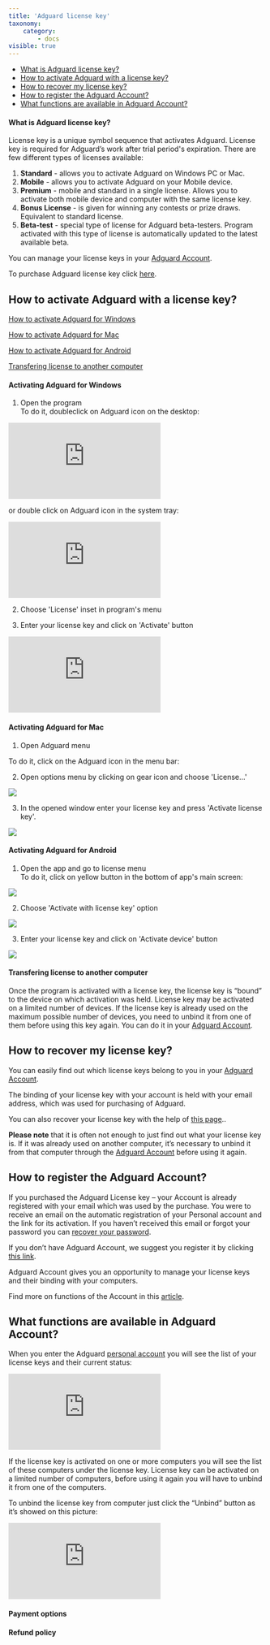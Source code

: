 ```yaml
---
title: 'Adguard license key'
taxonomy:
    category:
        - docs
visible: true
---
```


* [What is Adguard license key?](#key)
* [How to activate Adguard with a license key?](#activation)
* [How to recover my license key?](#recovery)
* [How to register the Adguard Account?](#account)
* [What functions are available in Adguard Account?](#account-functions)

<a name="key"></a>
#### What is Adguard license key?

License key is a unique symbol sequence that activates Adguard. License key is required for Adguard’s work after trial period's expiration. There are few different types of licenses available:

1. **Standard** - allows you to activate Adguard on Windows PC or Mac.
2. **Mobile** - allows you to activate Adguard on your Mobile device.
2. **Premium** - mobile and standard in a single license. Allows you to activate both mobile device and computer with the same license key.
4. **Bonus License** - is given for winning any contests or prize draws. Equivalent to standard license.
5. **Beta-test** - special type of license for Adguard beta-testers. Program activated with this type of license is automatically updated to the latest available beta.   

You can manage your license keys in your [Adguard Account](http://adguard.com/login.html).

To purchase Adguard license key click [here](https://adguard.com/license.html).


<a name="activation"></a>

## How to activate Adguard with a license key?

[How to activate Adguard for Windows](#activation_windows)

[How to activate Adguard for Mac](#activation_mac)

[How to activate Adguard for Android](#activation_android) 

[Transfering license to another computer](#activation_info)


<a id="activation_windows"></a>

#### Activating Adguard for Windows

1. Open the program
   
To do it, doubleclick on Adguard icon on the desktop:   

![](https://images.adguard.com/public.php?service=files&t=62ff84aed199f48f41b58669be8fcf43&download)

or double click on Adguard icon in the system tray:   

![](https://images.adguard.com/public.php?service=files&t=16b38b692b8edd2ab7c8df087359fe71&download)

2. Choose 'License' inset in program's menu   

3. Enter your license key and click on 'Activate' button   

![](https://images.adguard.com/public.php?service=files&t=9cf8c08c7f2c6e0b18c0a2c3ec4850f2&download)


<a id="activation_mac"></a>

#### Activating Adguard for Mac

1. Open Adguard menu  

To do it, click on the Adguard icon in the menu bar: 

2. Open options menu by clicking on gear icon and choose 'License...' 

![](https://cdn.adguard.com/public/Adguard/kb/en/license_en.png)

3. In the opened window enter your license key and press 'Activate license key'.   

![](https://cdn.adguard.com/public/Adguard/kb/en/activation_en.png)


<a id="activation_android"></a>

#### Activating Adguard for Android

1. Open the app and go to license menu   
To do it, click on yellow button in the bottom of app's main screen:   

![](https://cdn.adguard.com/public/Adguard/kb/en/activation_1.png)

2. Choose 'Activate with license key' option 

![](https://cdn.adguard.com/public/Adguard/kb/en/activation_2.png)

3. Enter your license key and click on 'Activate device' button   

![](https://cdn.adguard.com/public/Adguard/kb/en/activation_3.png)


<a id="activation_info"></a>
#### Transfering license to another computer

Once the program is activated with a license key, the license key is “bound” to the device on which activation was held. License key may be activated on a limited number of devices. If the license key is already used on the maximum possible number of devices, you need to unbind it from one of them before using this key again. You can do it in your [Adguard Account](#account-functions).


<a id="recovery"></a>
## How to recover my license key?

You can easily find out which license keys belong to you in your [Adguard Account](#account).

The binding of your license key with your account is held with your email address, which was used for purchasing of Adguard.

You can also recover your license key with the help of [this page](http://adguard.com/license-recovery.html)..

**Please note** that it is often not enough to just find out what your license key is. If it was already used on another computer, it’s necessary to unbind it from that computer through the [Adguard Account](#account) before using it again.


<a id="account"></a>
## How to register the Adguard Account?

If you purchased the Adguard License key – your Account is already registered with your email which was used by the purchase. You were to receive an email on the automatic registration of your Personal account and the link for its activation. If you haven’t received this email or forgot your password you can [recover your password](http://adguard.com/recovery_password.html).

If you don’t have Adguard Account, we suggest you register it by clicking [this link](http://adguard.com/register.html).

Adguard Account gives you an opportunity to manage your license keys and their binding with your computers.

Find more on functions of the Account in this [article](#account-functions).


<a id="account-functions"></a>
## What functions are available in Adguard Account?

When you enter the Adguard [personal account](https://adguard.com/en/login.html) you will see the list of your license keys and their current status:

![](https://images.adguard.com/public.php?service=files&amp;t=b0cfdc25634114c2b153b921bd4b6304&amp;download)

If the license key is activated on one or more computers you will see the list of these computers under the license key. License key can be activated on a limited number of computers, before using it again you will have to unbind it from one of the computers.

To unbind the license key from computer just click the “Unbind” button as it’s showed on this picture:

![](https://images.adguard.com/public.php?service=files&amp;t=2d66527cf14f09ba4417312accf57b52&amp;download)


<a id="payment"></a>

#### Payment options


<a id="refund"></a>

#### Refund policy
